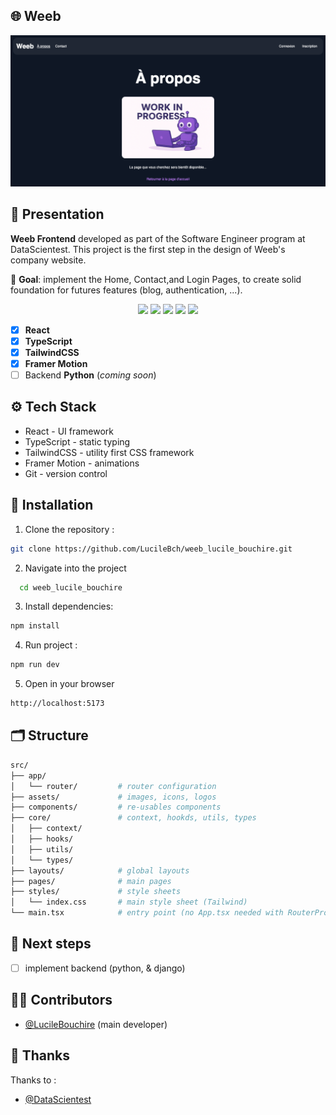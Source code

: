 ## 🌐 **Weeb**

<p align="center">
  <img src="src/assets/images/preview.png" alt="Project Preview" width="700"/>
</p>

## 🧩 Presentation

**Weeb Frontend** developed as part of the Software Engineer program at DataScientest. This project is the first step in the design of Weeb's company website.

🎯 **Goal**: implement the Home, Contact,and Login Pages, to create solid foundation for futures features (blog, authentication, ...).

<p align="center">
  <img src="https://img.shields.io/badge/React-18.0-blue?logo=react"/>
  <img src="https://img.shields.io/badge/TypeScript-5.0-blue?logo=typescript"/>
  <img src="https://img.shields.io/badge/TailwindCSS-3.0-38B2AC?logo=tailwindcss"/>
  <img src="https://img.shields.io/badge/Framer%20Motion-Animation-ff69b4?logo=framer"/>
  <img src="https://img.shields.io/badge/Status-In%20Progress-orange"/>
</p>

- [x] **React**
- [x] **TypeScript**
- [x] **TailwindCSS**
- [x] **Framer Motion**
- [ ] Backend **Python** (_coming soon_)

## ⚙️ Tech Stack

- React - UI framework
- TypeScript - static typing
- TailwindCSS - utility first CSS framework
- Framer Motion - animations
- Git - version control

## 🚀 Installation

1. Clone the repository :

```bash
git clone https://github.com/LucileBch/weeb_lucile_bouchire.git
```

2. Navigate into the project

```bash
  cd weeb_lucile_bouchire
```

3. Install dependencies:

```bash
npm install
```

4. Run project :

```bash
npm run dev
```

5. Open in your browser

```bash
http://localhost:5173
```

## 🗂️ Structure

```bash
src/
├── app/
│   └── router/         # router configuration
├── assets/             # images, icons, logos
├── components/         # re-usables components
├── core/               # context, hookds, utils, types
│   ├── context/
│   ├── hooks/
│   ├── utils/
│   └── types/
├── layouts/            # global layouts
├── pages/              # main pages
├── styles/             # style sheets
│   └── index.css       # main style sheet (Tailwind)
└── main.tsx            # entry point (no App.tsx needed with RouterProvider)
```

## 🧱 Next steps

- [ ] implement backend (python, & django)

## 👩‍💻 Contributors

- [@LucileBouchire](https://github.com/LucileBch) (main developer)

## 🙏 Thanks

Thanks to :

- [@DataScientest](https://formation.datascientest.com/catalogue-des-formations?utm_term=datascientest&utm_campaign=%5Bsearch%5D+data+analyst&utm_source=adwords&utm_medium=ppc&hsa_acc=9618047041&hsa_cam=14490023985&hsa_grp=126147897829&hsa_ad=542987827577&hsa_src=g&hsa_tgt=kwd-810260702289&hsa_kw=datascientest&hsa_mt=e&hsa_net=adwords&hsa_ver=3&gad_source=1&gad_campaignid=14490023985&gbraid=0AAAAACo3KhOZUQ45ahBWYkidWbjuxVotL&gclid=Cj0KCQjw9JLHBhC-ARIsAK4Phco3TtV67Nxy30GDwEt4dJ6qCS71Yx5iL8itcWQBQ38w50L6I9tgcegaAv6TEALw_wcB)
